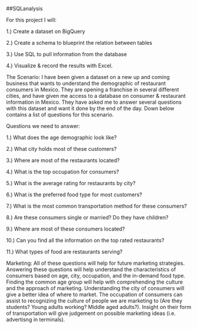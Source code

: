 ##SQLanalysis


For this project I will:

1.) Create a dataset on BigQuery 

2.) Create a schema to blueprint the relation between tables

3.) Use SQL to pull information from the database

4.) Visualize & record the results with Excel.


The Scenario:
I have been given a dataset on a new up and coming business that wants to understand the demographic of restaurant consumers in Mexico. They are opening a franchise in several different cities, and have given me access to a database on consumer & restaurant information in Mexico. They have asked me to answer several questions with this dataset and want it done by the end of the day. Down below contains a list of questions for this scenario. 


Questions we need to answer:

1.) What does the age demographic look like?

2.) What city holds most of these customers?

3.) Where are most of the restaurants located?

4.) What is the top occupation for consumers?

5.) What is the average rating for restaurants by city?

6.) What is the preferred food type for most customers?

7.) What is the most common transportation method for these consumers?

8.) Are these consumers single or married? Do they have children?

9.) Where are most of these consumers located?

10.) Can you find all the information on the top rated restaurants?

11.) What types of food are restaurants serving?

Marketing:
All of these questions will help for future marketing strategies. Answering these questions will help  understand the characteristics of consumers based on age, city, occupation, and the in-demand food type. Finding the common age group will help with comprehending the culture and the approach of marketing. Understanding the city of consumers will give a better idea of where to market. The occupation of consumers can assist to recognizing the culture of people we are marketing to (Are they students? Young adults working? Middle aged adults?). Insight on their form of transportation will give judgement on possible marketing ideas (i.e. advertisng in terminals). 
